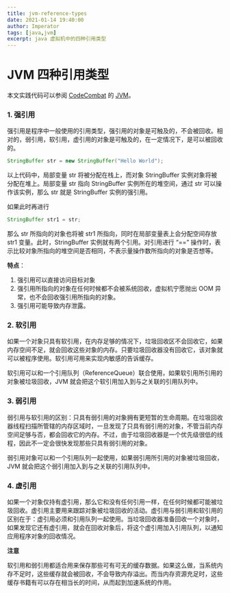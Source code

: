 ```yaml
---
title: jvm-reference-types
date: 2021-01-14 19:40:00
author: Imperator
tags: [java,jvm]
excerpt: java 虚拟机中的四种引用类型
---
```


# JVM 四种引用类型

本文实践代码可以参阅 [CodeCombat](https://github.com/Starriers/CodeCombat) 的 [JVM](https://github.com/Starriers/CodeCombat/tree/master/JVM/src/main/java/org/starrier/codecombat)。

### 1. 强引用

强引用是程序中一般使用的引用类型，强引用的对象是可触及的，不会被回收。相对的，弱引用，软引用，虚引用的对象是可触及的，在一定情况下，是可以被回收的。

```Java
StringBuffer str = new StringBuffer("Hello World");
```

以上代码中，局部变量 str 将被分配在栈上，而对象 StringBuffer 实例对象将被分配在堆上。局部变量 str 指向 StringBuffer 实例所在的堆空间，通过 str 可以操作该实例，那么 str 就是 StringBuffer 实例的强引用。

如果此时再进行

``` java
StringBuffer str1 = str;
```

那么 str 所指向的对象也将被 str1 所指向，同时在局部变量表上会分配空间存放 str1 变量。此时，StringBuffer 实例就有两个引用。对引用进行 “==” 操作时，表示比较对象所指向的堆空间是否相同，不表示量操作数所指向的对象是否想等。

**特点**：

 1. 强引用可以直接访问目标对象
 2. 强引用所指向的对象在任何时候都不会被系统回收，虚拟机宁愿抛出 OOM 异常，也不会回收强引用所指向的对象。
 3. 强引用可能导致内存泄露。

### 2. 软引用

如果一个对象只具有软引用，在内存足够的情况下，垃圾回收区不会回收它，如果内存空间不足，就会回收这些对象的内存。只要垃圾回收器没有回收它，该对象就可以被程序使用。软引用可用来实现内敏感的告诉缓存。

软引用可以和一个引用队列（ReferenceQueue）联合使用，如果软引用所引用的对象被垃圾回收，JVM 就会把这个软引用加入到与之关联的引用队列中。

### 3. 弱引用

弱引用与软引用的区别：只具有弱引用的对象拥有更短暂的生命周期。在垃圾回收器线程扫描所管辖的内存区域时，一旦发现了只具有弱引用的对象，不管当前内存空间足够与否，都会回收它的内存。不过，由于垃圾回收器是一个优先级很低的线程，因此不一定会很快发现那些只具有弱引用的对象。

弱引用对象可以和一个引用队列一起使用，如果弱引用所引用的对象被垃圾回收，JVM 就会把这个弱引用加入到与之关联的引用队列中。

### 4. 虚引用

如果一个对象仅持有虚引用，那么它和没有任何引用一样，在任何时候都可能被垃圾回收。虚引用主要用来跟踪对象被垃圾回收的活动。虚引用与弱引用和软引用的区别在于：虚引用必须和引用队列一起使用。当垃圾回收器准备回收一个对象时，如果发现它还有虚引用，就会在回收对象后，将这个虚引用加入引用队列，以通知应用程序对象的回收情况。

**注意**

软引用和弱引用都适合用来保存那些可有可无的缓存数据。如果这么做，当系统内存不足时，这些缓存就会被回收，不会导致内存溢出。而当内存资源充足时，这些缓存书籍有可以存在相当长的时间，从而起到加速系统的作用。
